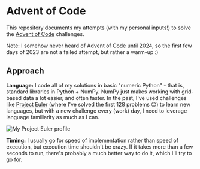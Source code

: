 # Advent of Code

This repository documents my attempts (with my personal inputs!) to solve the [Advent of Code](https://adventofcode.com/) challenges.

Note: I somehow never heard of Advent of Code until 2024, so the first few days of 2023 are not a failed attempt, but rather a warm-up :)

## Approach

**Language:** I code all of my solutions in basic "numeric Python" - that is, standard libraries in Python + NumPy.
NumPy just makes working with grid-based data a lot easier, and often faster.
In the past, I've used challenges like [Project Euler](https://projecteuler.net/) (where I've solved the first 128 problems 😌) to learn new languages, 
but with a new challenge every (work) day, I need to leverage language familiarity as much as I can.

![My Project Euler profile](https://projecteuler.net/profile/dlej.png)

**Timing:** I usually go for speed of implementation rather than speed of execution, but execution time shouldn't be crazy. 
If it takes more than a few seconds to run, there's probably a much better way to do it, which I'll try to go for.
